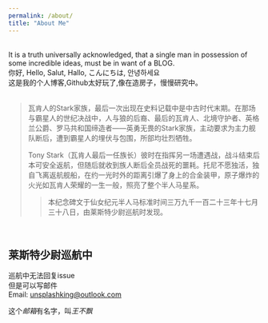 ```yaml
---
permalink: /about/
title: "About Me"
---
```

<br />
It is a truth universally acknowledged, that a single man in
possession of some incredible ideas, must be in want of a BLOG.    
<br />
你好, Hello,
Salut, Hallo,
こんにちは, 안녕하세요<br />
这是我的个人博客,Github太好玩了,像在造房子，慢慢研究中。
<br />
<br />


> 瓦肯人的Stark家族，最后一次出现在史料记载中是中古时代末期。在那场与霸星人的世纪决战中，人与狼的后裔、最后的瓦肯人、北境守护者、英格兰公爵、罗马共和国缔造者——英勇无畏的Stark家族，主动要求为主力舰队断后，遭到霸星人的埋伏与包围，所部均壮烈牺牲。
>   
> Tony Stark（瓦肯人最后一任族长）彼时在指挥另一场遭遇战，战斗结束后本可安全返航，但随后就收到族人断后全员战死的噩耗。托尼不愿独活，独自飞离返航舰船，在约一光时外的距离引爆了身上的合金装甲，原子爆炸的火光如瓦肯人荣耀的一生一般，照亮了整个半人马星系。
>
>> 本纪念碑文于仙女纪元半人马标准时间三万九千一百二十三年十七月三十八日，由莱斯特少尉巡航时发现。

<br />

## 莱斯特少尉巡航中

巡航中无法回复issue  
但是可以写邮件  
Email: unsplashking@outlook.com  

这个*邮箱*有名字，叫*王不飘*
